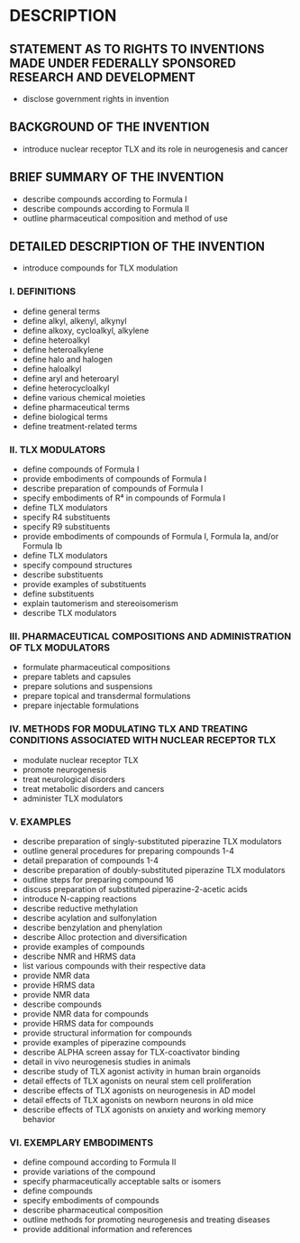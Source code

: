 # DESCRIPTION

## STATEMENT AS TO RIGHTS TO INVENTIONS MADE UNDER FEDERALLY SPONSORED RESEARCH AND DEVELOPMENT

- disclose government rights in invention

## BACKGROUND OF THE INVENTION

- introduce nuclear receptor TLX and its role in neurogenesis and cancer

## BRIEF SUMMARY OF THE INVENTION

- describe compounds according to Formula I
- describe compounds according to Formula II
- outline pharmaceutical composition and method of use

## DETAILED DESCRIPTION OF THE INVENTION

- introduce compounds for TLX modulation

### I. DEFINITIONS

- define general terms
- define alkyl, alkenyl, alkynyl
- define alkoxy, cycloalkyl, alkylene
- define heteroalkyl
- define heteroalkylene
- define halo and halogen
- define haloalkyl
- define aryl and heteroaryl
- define heterocycloalkyl
- define various chemical moieties
- define pharmaceutical terms
- define biological terms
- define treatment-related terms

### II. TLX MODULATORS

- define compounds of Formula I
- provide embodiments of compounds of Formula I
- describe preparation of compounds of Formula I
- specify embodiments of R⁴ in compounds of Formula I
- define TLX modulators
- specify R4 substituents
- specify R9 substituents
- provide embodiments of compounds of Formula I, Formula Ia, and/or Formula Ib
- define TLX modulators
- specify compound structures
- describe substituents
- provide examples of substituents
- define substituents
- explain tautomerism and stereoisomerism
- describe TLX modulators

### III. PHARMACEUTICAL COMPOSITIONS AND ADMINISTRATION OF TLX MODULATORS

- formulate pharmaceutical compositions
- prepare tablets and capsules
- prepare solutions and suspensions
- prepare topical and transdermal formulations
- prepare injectable formulations

### IV. METHODS FOR MODULATING TLX AND TREATING CONDITIONS ASSOCIATED WITH NUCLEAR RECEPTOR TLX

- modulate nuclear receptor TLX
- promote neurogenesis
- treat neurological disorders
- treat metabolic disorders and cancers
- administer TLX modulators

### V. EXAMPLES

- describe preparation of singly-substituted piperazine TLX modulators
- outline general procedures for preparing compounds 1-4
- detail preparation of compounds 1-4
- describe preparation of doubly-substituted piperazine TLX modulators
- outline steps for preparing compound 16
- discuss preparation of substituted piperazine-2-acetic acids
- introduce N-capping reactions
- describe reductive methylation
- describe acylation and sulfonylation
- describe benzylation and phenylation
- describe Alloc protection and diversification
- provide examples of compounds
- describe NMR and HRMS data
- list various compounds with their respective data
- provide NMR data
- provide HRMS data
- provide NMR data
- describe compounds
- provide NMR data for compounds
- provide HRMS data for compounds
- provide structural information for compounds
- provide examples of piperazine compounds
- describe ALPHA screen assay for TLX-coactivator binding
- detail in vivo neurogenesis studies in animals
- describe study of TLX agonist activity in human brain organoids
- detail effects of TLX agonists on neural stem cell proliferation
- describe effects of TLX agonists on neurogenesis in AD model
- detail effects of TLX agonists on newborn neurons in old mice
- describe effects of TLX agonists on anxiety and working memory behavior

### VI. EXEMPLARY EMBODIMENTS

- define compound according to Formula II
- provide variations of the compound
- specify pharmaceutically acceptable salts or isomers
- define compounds
- specify embodiments of compounds
- describe pharmaceutical composition
- outline methods for promoting neurogenesis and treating diseases
- provide additional information and references

